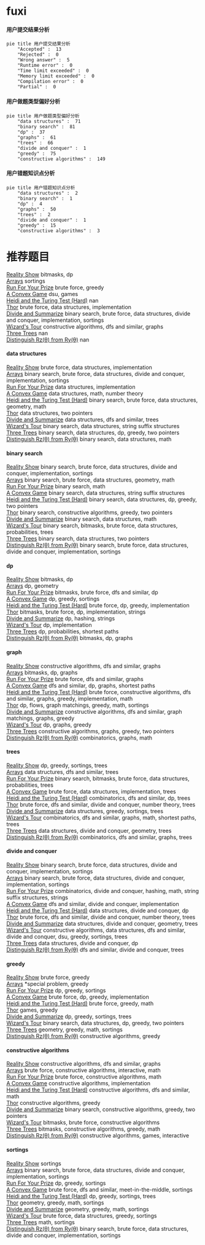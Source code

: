 # fuxi
<!-- tabs:start -->
#### **用户提交结果分析**

```mermaid
pie title 用户提交结果分析
    "Accepted" :  13
    "Rejected" :  0
    "Wrong answer" :  5
    "Runtime error" :  0
    "Time limit exceeded" :  0
    "Memory limit exceeded" :  0
    "Compilation error" :  0
    "Partial" :  0
```
#### **用户做题类型偏好分析**

```mermaid
pie title 用户做题类型偏好分析
    "data structures" :  71
    "binary search" :  81
    "dp" :  37
    "graphs" :  61
    "trees" :  66
    "divide and conquer" :  1
    "greedy" :  75
    "constructive algorithms" :  149
```
#### **用户错题知识点分析**

```mermaid
pie title 用户错题知识点分析
    "data structures" :  2
    "binary search" :  1
    "dp" :  4
    "graphs" :  50
    "trees" :  2
    "divide and conquer" :  1
    "greedy" :  15
    "constructive algorithms" :  3
```
<!-- tabs:end -->
# 推荐题目
[Reality Show](http://codeforces.com/problemset/problem/1322/D)		bitmasks,
                        dp		  
[Arrays](http://codeforces.com/problemset/problem/572/A)		sortings		  
[Run For Your Prize](http://codeforces.com/problemset/problem/938/B)		brute force,
                        greedy		  
[A Convex Game](http://codeforces.com/problemset/problem/1434/E)		dsu,
                        games		  
[Heidi and the Turing Test (Hard)](http://codeforces.com/problemset/problem/1184/C3)		nan		  
[Thor](https://codeforces.com/contest/705/problem/C)		brute force,
                        data structures,
                        implementation		  
[Divide and Summarize](http://codeforces.com/problemset/problem/1461/D)		binary search,
                        brute force,
                        data structures,
                        divide and conquer,
                        implementation,
                        sortings		  
[Wizard's Tour](https://codeforces.com/contest/860/problem/D)		constructive algorithms,
                        dfs and similar,
                        graphs		  
[Three Trees](http://codeforces.com/problemset/problem/391/E2)		nan		  
[Distinguish Rz(θ) from Ry(θ)](http://codeforces.com/problemset/problem/1357/A5)		nan		  
<!-- tabs:start -->
#### **data structures**
[Reality Show](https://codeforces.com/contest/705/problem/C)		brute force,
                        data structures,
                        implementation		  
[Arrays](http://codeforces.com/problemset/problem/1461/D)		binary search,
                        brute force,
                        data structures,
                        divide and conquer,
                        implementation,
                        sortings		  
[Run For Your Prize](http://codeforces.com/problemset/problem/1418/D)		data structures,
                        implementation		  
[A Convex Game](http://codeforces.com/problemset/problem/1349/A)		data structures,
                        math,
                        number theory		  
[Heidi and the Turing Test (Hard)](http://codeforces.com/problemset/problem/1359/F)		binary search,
                        brute force,
                        data structures,
                        geometry,
                        math		  
[Thor](http://codeforces.com/problemset/problem/1326/E)		data structures,
                        two pointers		  
[Divide and Summarize](http://codeforces.com/problemset/problem/741/D)		data structures,
                        dfs and similar,
                        trees		  
[Wizard's Tour](http://codeforces.com/problemset/problem/232/D)		binary search,
                        data structures,
                        string suffix structures		  
[Three Trees](http://codeforces.com/problemset/problem/1492/C)		binary search,
                        data structures,
                        dp,
                        greedy,
                        two pointers		  
[Distinguish Rz(θ) from Ry(θ)](http://codeforces.com/problemset/problem/1490/G)		binary search,
                        data structures,
                        math		  
#### **binary search**
[Reality Show](http://codeforces.com/problemset/problem/1461/D)		binary search,
                        brute force,
                        data structures,
                        divide and conquer,
                        implementation,
                        sortings		  
[Arrays](http://codeforces.com/problemset/problem/1359/F)		binary search,
                        brute force,
                        data structures,
                        geometry,
                        math		  
[Run For Your Prize](http://codeforces.com/problemset/problem/1352/C)		binary search,
                        math		  
[A Convex Game](http://codeforces.com/problemset/problem/232/D)		binary search,
                        data structures,
                        string suffix structures		  
[Heidi and the Turing Test (Hard)](http://codeforces.com/problemset/problem/1492/C)		binary search,
                        data structures,
                        dp,
                        greedy,
                        two pointers		  
[Thor](http://codeforces.com/problemset/problem/1463/D)		binary search,
                        constructive algorithms,
                        greedy,
                        two pointers		  
[Divide and Summarize](http://codeforces.com/problemset/problem/1490/G)		binary search,
                        data structures,
                        math		  
[Wizard's Tour](http://codeforces.com/problemset/problem/1479/D)		binary search,
                        bitmasks,
                        brute force,
                        data structures,
                        probabilities,
                        trees		  
[Three Trees](http://codeforces.com/problemset/problem/1436/E)		binary search,
                        data structures,
                        two pointers		  
[Distinguish Rz(θ) from Ry(θ)](http://codeforces.com/problemset/problem/1461/D)		binary search,
                        brute force,
                        data structures,
                        divide and conquer,
                        implementation,
                        sortings		  
#### **dp**
[Reality Show](http://codeforces.com/problemset/problem/1322/D)		bitmasks,
                        dp		  
[Arrays](http://codeforces.com/problemset/problem/319/C)		dp,
                        geometry		  
[Run For Your Prize](http://codeforces.com/problemset/problem/165/E)		bitmasks,
                        brute force,
                        dfs and similar,
                        dp		  
[A Convex Game](http://codeforces.com/problemset/problem/1282/B1)		dp,
                        greedy,
                        sortings		  
[Heidi and the Turing Test (Hard)](http://codeforces.com/problemset/problem/1323/A)		brute force,
                        dp,
                        greedy,
                        implementation		  
[Thor](http://codeforces.com/problemset/problem/868/D)		bitmasks,
                        brute force,
                        dp,
                        implementation,
                        strings		  
[Divide and Summarize](http://codeforces.com/problemset/problem/613/E)		dp,
                        hashing,
                        strings		  
[Wizard's Tour](http://codeforces.com/problemset/problem/467/C)		dp,
                        implementation		  
[Three Trees](http://codeforces.com/problemset/problem/1245/E)		dp,
                        probabilities,
                        shortest paths		  
[Distinguish Rz(θ) from Ry(θ)](http://codeforces.com/problemset/problem/11/D)		bitmasks,
                        dp,
                        graphs		  
#### **graph**
[Reality Show](https://codeforces.com/contest/860/problem/D)		constructive algorithms,
                        dfs and similar,
                        graphs		  
[Arrays](http://codeforces.com/problemset/problem/11/D)		bitmasks,
                        dp,
                        graphs		  
[Run For Your Prize](http://codeforces.com/problemset/problem/1020/B)		brute force,
                        dfs and similar,
                        graphs		  
[A Convex Game](http://codeforces.com/problemset/problem/1472/G)		dfs and similar,
                        dp,
                        graphs,
                        shortest paths		  
[Heidi and the Turing Test (Hard)](http://codeforces.com/problemset/problem/1487/C)		brute force,
                        constructive algorithms,
                        dfs and similar,
                        graphs,
                        greedy,
                        implementation,
                        math		  
[Thor](http://codeforces.com/problemset/problem/1437/C)		dp,
                        flows,
                        graph matchings,
                        greedy,
                        math,
                        sortings		  
[Divide and Summarize](http://codeforces.com/problemset/problem/1470/D)		constructive algorithms,
                        dfs and similar,
                        graph matchings,
                        graphs,
                        greedy		  
[Wizard's Tour](http://codeforces.com/problemset/problem/1476/C)		dp,
                        graphs,
                        greedy		  
[Three Trees](http://codeforces.com/problemset/problem/1304/D)		constructive algorithms,
                        graphs,
                        greedy,
                        two pointers		  
[Distinguish Rz(θ) from Ry(θ)](http://codeforces.com/problemset/problem/1475/C)		combinatorics,
                        graphs,
                        math		  
#### **trees**
[Reality Show](http://codeforces.com/problemset/problem/1394/D)		dp,
                        greedy,
                        sortings,
                        trees		  
[Arrays](http://codeforces.com/problemset/problem/741/D)		data structures,
                        dfs and similar,
                        trees		  
[Run For Your Prize](http://codeforces.com/problemset/problem/1479/D)		binary search,
                        bitmasks,
                        brute force,
                        data structures,
                        probabilities,
                        trees		  
[A Convex Game](http://codeforces.com/problemset/problem/1511/C)		brute force,
                        data structures,
                        implementation,
                        trees		  
[Heidi and the Turing Test (Hard)](http://codeforces.com/problemset/problem/1499/F)		combinatorics,
                        dfs and similar,
                        dp,
                        trees		  
[Thor](http://codeforces.com/problemset/problem/1491/E)		brute force,
                        dfs and similar,
                        divide and conquer,
                        number theory,
                        trees		  
[Divide and Summarize](http://codeforces.com/problemset/problem/1466/D)		data structures,
                        greedy,
                        sortings,
                        trees		  
[Wizard's Tour](http://codeforces.com/problemset/problem/1495/D)		combinatorics,
                        dfs and similar,
                        graphs,
                        math,
                        shortest paths,
                        trees		  
[Three Trees](http://codeforces.com/problemset/problem/1303/G)		data structures,
                        divide and conquer,
                        geometry,
                        trees		  
[Distinguish Rz(θ) from Ry(θ)](http://codeforces.com/problemset/problem/1454/E)		combinatorics,
                        dfs and similar,
                        graphs,
                        trees		  
#### **divide and conquer**
[Reality Show](http://codeforces.com/problemset/problem/1461/D)		binary search,
                        brute force,
                        data structures,
                        divide and conquer,
                        implementation,
                        sortings		  
[Arrays](http://codeforces.com/problemset/problem/1461/D)		binary search,
                        brute force,
                        data structures,
                        divide and conquer,
                        implementation,
                        sortings		  
[Run For Your Prize](http://codeforces.com/problemset/problem/1466/G)		combinatorics,
                        divide and conquer,
                        hashing,
                        math,
                        string suffix structures,
                        strings		  
[A Convex Game](http://codeforces.com/problemset/problem/1490/D)		dfs and similar,
                        divide and conquer,
                        implementation		  
[Heidi and the Turing Test (Hard)](https://codeforces.com/contest/1483/problem/C)		data structures,
                        divide and conquer,
                        dp		  
[Thor](http://codeforces.com/problemset/problem/1491/E)		brute force,
                        dfs and similar,
                        divide and conquer,
                        number theory,
                        trees		  
[Divide and Summarize](http://codeforces.com/problemset/problem/1303/G)		data structures,
                        divide and conquer,
                        geometry,
                        trees		  
[Wizard's Tour](http://codeforces.com/problemset/problem/1494/D)		constructive algorithms,
                        data structures,
                        dfs and similar,
                        divide and conquer,
                        dsu,
                        greedy,
                        sortings,
                        trees		  
[Three Trees](http://codeforces.com/problemset/problem/1482/E)		data structures,
                        divide and conquer,
                        dp		  
[Distinguish Rz(θ) from Ry(θ)](http://codeforces.com/problemset/problem/566/C)		dfs and similar,
                        divide and conquer,
                        trees		  
#### **greedy**
[Reality Show](http://codeforces.com/problemset/problem/938/B)		brute force,
                        greedy		  
[Arrays](http://codeforces.com/problemset/problem/1346/B)		*special problem,
                        greedy		  
[Run For Your Prize](http://codeforces.com/problemset/problem/1282/B1)		dp,
                        greedy,
                        sortings		  
[A Convex Game](http://codeforces.com/problemset/problem/1323/A)		brute force,
                        dp,
                        greedy,
                        implementation		  
[Heidi and the Turing Test (Hard)](http://codeforces.com/problemset/problem/1108/C)		brute force,
                        greedy,
                        math		  
[Thor](https://codeforces.com/contest/1496/problem/D)		games,
                        greedy		  
[Divide and Summarize](http://codeforces.com/problemset/problem/1394/D)		dp,
                        greedy,
                        sortings,
                        trees		  
[Wizard's Tour](http://codeforces.com/problemset/problem/1492/C)		binary search,
                        data structures,
                        dp,
                        greedy,
                        two pointers		  
[Three Trees](https://codeforces.com/contest/1496/problem/C)		geometry,
                        greedy,
                        math,
                        sortings		  
[Distinguish Rz(θ) from Ry(θ)](http://codeforces.com/problemset/problem/1493/A)		constructive algorithms,
                        greedy		  
#### **constructive algorithms**
[Reality Show](https://codeforces.com/contest/860/problem/D)		constructive algorithms,
                        dfs and similar,
                        graphs		  
[Arrays](http://codeforces.com/problemset/problem/1286/C1)		brute force,
                        constructive algorithms,
                        interactive,
                        math		  
[Run For Your Prize](http://codeforces.com/problemset/problem/621/D)		brute force,
                        constructive algorithms,
                        math		  
[A Convex Game](http://codeforces.com/problemset/problem/1103/A)		constructive algorithms,
                        implementation		  
[Heidi and the Turing Test (Hard)](http://codeforces.com/problemset/problem/1352/F)		constructive algorithms,
                        dfs and similar,
                        math		  
[Thor](http://codeforces.com/problemset/problem/1493/A)		constructive algorithms,
                        greedy		  
[Divide and Summarize](http://codeforces.com/problemset/problem/1463/D)		binary search,
                        constructive algorithms,
                        greedy,
                        two pointers		  
[Wizard's Tour](https://codeforces.com/contest/1456/problem/B)		bitmasks,
                        brute force,
                        constructive algorithms		  
[Three Trees](http://codeforces.com/problemset/problem/1492/D)		bitmasks,
                        constructive algorithms,
                        greedy,
                        math		  
[Distinguish Rz(θ) from Ry(θ)](https://codeforces.com/contest/1504/problem/D)		constructive algorithms,
                        games,
                        interactive		  
#### **sortings**
[Reality Show](http://codeforces.com/problemset/problem/572/A)		sortings		  
[Arrays](http://codeforces.com/problemset/problem/1461/D)		binary search,
                        brute force,
                        data structures,
                        divide and conquer,
                        implementation,
                        sortings		  
[Run For Your Prize](http://codeforces.com/problemset/problem/1282/B1)		dp,
                        greedy,
                        sortings		  
[A Convex Game](http://codeforces.com/problemset/problem/478/E)		brute force,
                        dfs and similar,
                        meet-in-the-middle,
                        sortings		  
[Heidi and the Turing Test (Hard)](http://codeforces.com/problemset/problem/1394/D)		dp,
                        greedy,
                        sortings,
                        trees		  
[Thor](https://codeforces.com/contest/1496/problem/C)		geometry,
                        greedy,
                        math,
                        sortings		  
[Divide and Summarize](http://codeforces.com/problemset/problem/1495/A)		geometry,
                        greedy,
                        math,
                        sortings		  
[Wizard's Tour](http://codeforces.com/problemset/problem/1497/A)		brute force,
                        data structures,
                        greedy,
                        sortings		  
[Three Trees](http://codeforces.com/problemset/problem/1427/A)		math,
                        sortings		  
[Distinguish Rz(θ) from Ry(θ)](http://codeforces.com/problemset/problem/1461/D)		binary search,
                        brute force,
                        data structures,
                        divide and conquer,
                        implementation,
                        sortings		  
<!-- tabs:end -->
